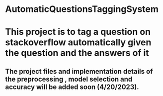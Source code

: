 # AutomaticQuestionsTaggingSystem
# This project is to tag a question on stackoverflow  automatically given the question  and the answers of it


## The project files and implementation details of the preprocessing , model selection and accuracy will be added soon (4/20/2023).
